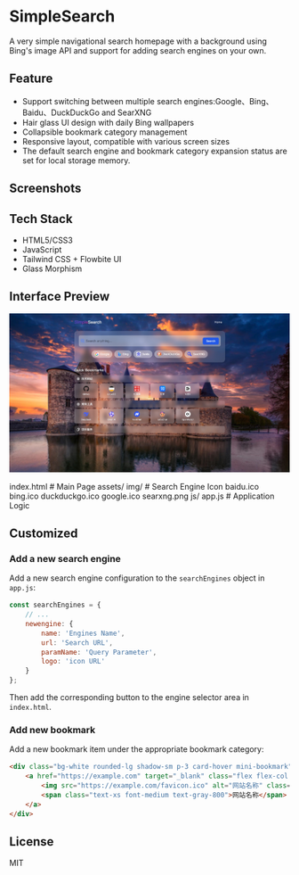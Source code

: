# SimpleSearch
A very simple navigational search homepage with a background using Bing's image API and support for adding search engines on your own.

## Feature

- Support switching between multiple search engines:Google、Bing、Baidu、DuckDuckGo and SearXNG
- Hair glass UI design with daily Bing wallpapers
- Collapsible bookmark category management
- Responsive layout, compatible with various screen sizes
- The default search engine and bookmark category expansion status are set for local storage memory.

## Screenshots

## Tech Stack

- HTML5/CSS3
- JavaScript
- Tailwind CSS + Flowbite UI
- Glass Morphism

## Interface Preview

![Interface Preview](https://raw.githubusercontent.com/es-v/SimpleSearch/main/preview.jpg)

index.html            # Main Page
assets/
  img/                # Search Engine Icon
    baidu.ico
    bing.ico
    duckduckgo.ico
    google.ico
    searxng.png
  js/
    app.js            # Application Logic

## Customized

### Add a new search engine

Add a new search engine configuration to the `searchEngines` object in `app.js`:

```javascript
const searchEngines = {
    // ...
    newengine: {
        name: 'Engines Name',
        url: 'Search URL',
        paramName: 'Query Parameter',
        logo: 'icon URL'
    }
};
```

Then add the corresponding button to the engine selector area in `index.html`.

### Add new bookmark

Add a new bookmark item under the appropriate bookmark category:

```html
<div class="bg-white rounded-lg shadow-sm p-3 card-hover mini-bookmark">
    <a href="https://example.com" target="_blank" class="flex flex-col items-center justify-center">
        <img src="https://example.com/favicon.ico" alt="网站名称" class="w-8 h-8 mb-2">
        <span class="text-xs font-medium text-gray-800">网站名称</span>
    </a>
</div>
```

## License

MIT
